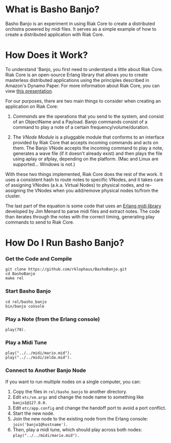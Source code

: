 # What is Basho Banjo?

Basho Banjo is an experiment in using Riak Core to create a
distributed orchistra powered by midi files. It serves as a simple
example of how to create a distributed application with Riak Core.

# How Does it Work?

To understand 'Banjo, you first need to understand a little about Riak
Core. Riak Core is an open-source Erlang library that allows you to
create masterless distributed applications using the principles
described in Amazon's Dynamo Paper. For more information about Riak
Core, you can view [this
presentation](http://www.slideshare.net/rklophaus/masterless-distributed-computing-with-riak-core-euc-2010).

For our purposes, there are two main things to consider when creating
an application on Riak Core:

1. *Commands* are the operations that you send to the system, and
consist of an ObjectName and a Payload. Banjo commands consist of a
command to play a note of a certain frequency/volume/duration.

2. The *VNode Module* is a pluggable module that conforms to an interface
provided by Riak Core that accepts incoming commands and acts on
them. The Banjo VNode accepts the incoming command to play a note,
generates a wave file (if it doesn't already exist) and then plays the
file using aplay or afplay, depending on the platform. (Mac and Linux are
supported... Windows is not.)

With these two things implemented, Riak Core does the rest of the
work. It uses a consistent hash to route notes to specific VNodes, and
it takes care of assigning VNodes (a.k.a. Virtual Nodes) to physical
nodes, and re-assigning the VNodes when you add/remove physical
nodes to/from the cluster.

The last part of the equation is some code that uses an [Erlang midi
library](https://github.com/jimm/erlang-midilib) developed by Jim
Menard to parse midi files and extract notes. The code than iterates
through the notes with the correct timing, generating play commands to
send to Riak Core.

# How Do I Run Basho Banjo?

### Get the Code and Compile

    git clone https://github.com/rklophaus/BashoBanjo.git
    cd BashoBanjo
    make rel

### Start Basho Banjo

    cd rel/basho_banjo
    bin/banjo console

### Play a Note (from the Erlang console)
     
    play(78).

### Play a Midi Tune

    play("../../midi/mario.mid").
    play("../../midi/zelda.mid").

### Connect to Another Banjo Node

If you want to run multiple nodes on a single computer, you can:

1. Copy the files in `rel/basho_banjo` to another directory.
2. Edit `etc/vm.args` and change the node name to something like `banjo1@127.0.0.`
3. Edit `etc/app.config` and change the handoff port to avoid a port conflict.
4. Start the new node.
5. Join the new node to the existing node from the Erlang console: `join('banjo1@hostname').`
6. Then, play a midi tune, which should play across both nodes: `play("../../midi/mario.mid").`